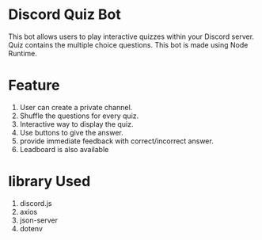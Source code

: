 # Discord Quiz Bot

This bot allows users to play interactive quizzes within your Discord server. Quiz contains the multiple choice questions. This bot is made using Node Runtime.

# Feature

1. User can create a private channel.
2. Shuffle the questions for every quiz.
3. Interactive way to display the quiz.
4. Use buttons to give the answer.
5. provide immediate feedback with correct/incorrect answer.
6. Leadboard is also available

# library Used

1. discord.js
2. axios
3. json-server
4. dotenv

